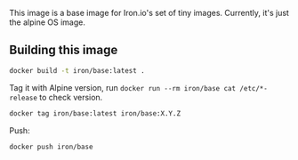 
This image is a base image for Iron.io's set of tiny images. Currently, it's just the alpine OS image.

## Building this image

```sh
docker build -t iron/base:latest .
```

Tag it with Alpine version, run `docker run --rm iron/base cat /etc/*-release` to check version. 

```sh
docker tag iron/base:latest iron/base:X.Y.Z
```

Push:

```sh
docker push iron/base
```
